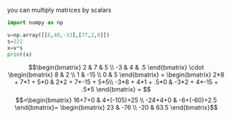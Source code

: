 you can multiply matrices by scalars
```python
import numpy as np

v=np.array([[6,40,-33],[77,2,0]])
s=222
x=v*s
print(x)
```
$$\begin{bmatrix}
 2 & 7 & 5 \\
 -3 & 4 & .5
 \end{bmatrix} \cdot \begin{bmatrix}
 8 & 2 \\
 1 & -15 \\
 0 & 5
 \end{bmatrix} = \begin{bmatrix}
 2*8 + 7*1 + 5*0 & 2*2 + 7*-15 + 5*5\\
  -3*8 + 4*1 + .5*0 & -3*2 + 4*-15 + .5*5
 \end{bmatrix} = $$
$$=\begin{bmatrix}
 16+7+0 & 4+(-105)+25 \\
 -24+4+0 & -6+(-60)+2.5
 \end{bmatrix}= \begin{bmatrix}
 23 & -76 \\
 -20 & 63.5
 \end{bmatrix}$$